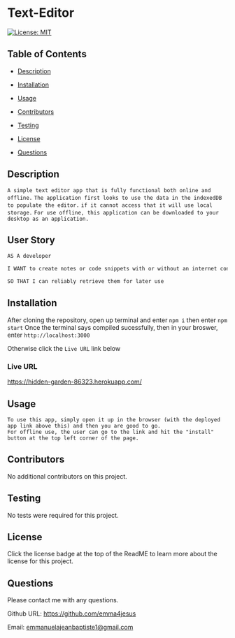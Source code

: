 # Text-Editor

[![License: MIT](https://img.shields.io/badge/License-MIT-purple.svg)](https://opensource.org/licenses/MIT)

## Table of Contents

- [Description](#description)

- [Installation](#installation)

- [Usage](#usage)

- [Contributors](#contributors)

- [Testing](#testing)

- [License](#license)

- [Questions](#questions)

## Description

`A simple text editor app that is fully functional both online and offline.`
`The application first looks to use the data in the indexedDB to populate the editor.`
`if it cannot access that it will use local storage.`
`For use offline, this application can be downloaded to your desktop as an application.`

## User Story

```md
AS A developer

I WANT to create notes or code snippets with or without an internet connection

SO THAT I can reliably retrieve them for later use
```

## Installation

After cloning the repository, open up terminal and enter `npm i`
then enter `npm start`
Once the terminal says compiled sucessfully, then in your broswer, enter `http://localhost:3000`

Otherwise click the `Live URL` link below

### Live URL

https://hidden-garden-86323.herokuapp.com/

## Usage

```
To use this app, simply open it up in the browser (with the deployed app link above this) and then you are good to go.
For offline use, the user can go to the link and hit the "install" button at the top left corner of the page.
```

## Contributors

No additional contributors on this project.

## Testing

No tests were required for this project.

## License

Click the license badge at the top of the ReadME to learn more about the license for this project.

## Questions

Please contact me with any questions.

Github URL: https://github.com/emma4jesus

Email: emmanuelajeanbaptiste1@gmail.com
